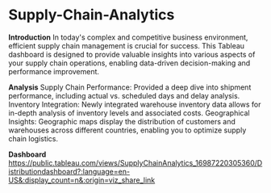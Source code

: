 # Supply-Chain-Analytics


**Introduction**
In today's complex and competitive business environment, efficient supply chain management is crucial for success. This Tableau dashboard is designed to provide valuable insights into various aspects of your supply chain operations, enabling data-driven decision-making and performance improvement.

**Analysis**
Supply Chain Performance: Provided a deep dive into shipment performance, including actual vs. scheduled days and delay analysis.
Inventory Integration: Newly integrated warehouse inventory data allows for in-depth analysis of inventory levels and associated costs.
Geographical Insights: Geographic maps display the distribution of customers and warehouses across different countries, enabling you to optimize supply chain logistics.

**Dashboard**
https://public.tableau.com/views/SupplyChainAnalytics_16987220305360/Distributiondashboard?:language=en-US&:display_count=n&:origin=viz_share_link

